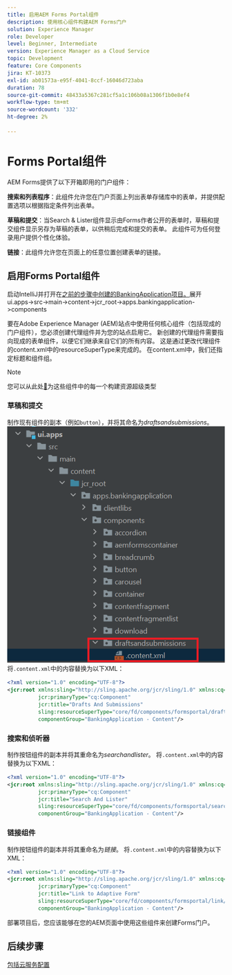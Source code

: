 ```yaml
---
title: 启用AEM Forms Portal组件
description: 使用核心组件构建AEM Forms门户
solution: Experience Manager
role: Developer
level: Beginner, Intermediate
version: Experience Manager as a Cloud Service
topic: Development
feature: Core Components
jira: KT-10373
exl-id: ab01573a-e95f-4041-8ccf-16046d723aba
duration: 78
source-git-commit: 48433a5367c281cf5a1c106b08a1306f1b0e8ef4
workflow-type: tm+mt
source-wordcount: '332'
ht-degree: 2%

---
```


# Forms Portal组件

AEM Forms提供了以下开箱即用的门户组件：

**搜索和列表程序**：此组件允许您在门户页面上列出表单存储库中的表单，并提供配置选项以根据指定条件列出表单。

**草稿和提交**：当Search &amp; Lister组件显示由Forms作者公开的表单时，草稿和提交组件显示另存为草稿的表单，以供稍后完成和提交的表单。 此组件可为任何登录用户提供个性化体验。

**链接**：此组件允许您在页面上的任意位置创建表单的链接。

## 启用Forms Portal组件

启动IntelliJ并打开在[之前的步骤中创建的BankingApplication项目。](./getting-started.md)展开ui.apps->src->main->content->jcr_root->apps.bankingapplication->components

要在Adobe Experience Manager (AEM)站点中使用任何核心组件（包括现成的门户组件），您必须创建代理组件并为您的站点启用它。
新创建的代理组件需要指向现成的表单组件，以便它们继承来自它们的所有内容。 这是通过更改代理组件的content.xml中的resourceSuperType来完成的。 在content.xml中，我们还指定标题和组件组。
>[!NOTE]
>
> 您可以从此处[&#128279;](https://github.com/adobe/aem-core-forms-components/tree/master/ui.apps/src/main/content/jcr_root/apps/core/fd/components/formsportal)为这些组件中的每一个构建资源超级类型


### 草稿和提交

制作现有组件的副本（例如`button`），并将其命名为&#x200B;_draftsandsubmissions_。
![draftsandsubmissions](assets/forms-portal-components2.png)
将`.content.xml`中的内容替换为以下XML：

```xml
<?xml version="1.0" encoding="UTF-8"?>
<jcr:root xmlns:sling="http://sling.apache.org/jcr/sling/1.0" xmlns:cq="http://www.day.com/jcr/cq/1.0" xmlns:jcr="http://www.jcp.org/jcr/1.0"
          jcr:primaryType="cq:Component"
          jcr:title="Drafts And Submissions"
          sling:resourceSuperType="core/fd/components/formsportal/draftsandsubmissions/v1/draftsandsubmissions"
          componentGroup="BankingApplication - Content"/>
```

### 搜索和侦听器

制作按钮组件的副本并将其重命名为&#x200B;_searchandlister_。
将`.content.xml`中的内容替换为以下XML：


```xml
<?xml version="1.0" encoding="UTF-8"?>
<jcr:root xmlns:sling="http://sling.apache.org/jcr/sling/1.0" xmlns:cq="http://www.day.com/jcr/cq/1.0" xmlns:jcr="http://www.jcp.org/jcr/1.0"
          jcr:primaryType="cq:Component"
          jcr:title="Search And Lister"
          sling:resourceSuperType="core/fd/components/formsportal/searchlister/v1/searchlister"
          componentGroup="BankingApplication - Content"/>
```

### 链接组件

制作按钮组件的副本并将其重命名为&#x200B;_链接_。
将`.content.xml`中的内容替换为以下XML：


```xml
<?xml version="1.0" encoding="UTF-8"?>
<jcr:root xmlns:sling="http://sling.apache.org/jcr/sling/1.0" xmlns:cq="http://www.day.com/jcr/cq/1.0" xmlns:jcr="http://www.jcp.org/jcr/1.0"
          jcr:primaryType="cq:Component"
          jcr:title="Link to Adaptive Form"
          sling:resourceSuperType="core/fd/components/formsportal/link/v2/link"
          componentGroup="BankingApplication - Content"/>
```

部署项目后，您应该能够在您的AEM页面中使用这些组件来创建Forms门户。

## 后续步骤

[包括云服务配置](./azure-storage-fdm.md)
